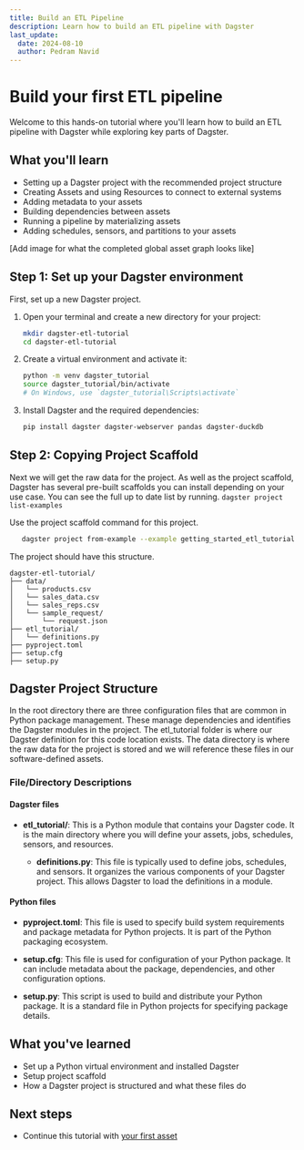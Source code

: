 ```yaml
---
title: Build an ETL Pipeline
description: Learn how to build an ETL pipeline with Dagster
last_update:
  date: 2024-08-10
  author: Pedram Navid
---
```


# Build your first ETL pipeline

Welcome to this hands-on tutorial where you'll learn how to build an ETL pipeline with Dagster while exploring key parts of Dagster.

## What you'll learn

- Setting up a Dagster project with the recommended project structure
- Creating Assets and using Resources to connect to external systems
- Adding metadata to your assets
- Building dependencies between assets
- Running a pipeline by materializing assets
- Adding schedules, sensors, and partitions to your assets

[Add image for what the completed global asset graph looks like]

## Step 1: Set up your Dagster environment

First, set up a new Dagster project.

1. Open your terminal and create a new directory for your project:

   ```bash title="Create a new directory"
   mkdir dagster-etl-tutorial
   cd dagster-etl-tutorial
   ```

2. Create a virtual environment and activate it:

   ```bash title="Create a virtual environment"
   python -m venv dagster_tutorial 
   source dagster_tutorial/bin/activate
   # On Windows, use `dagster_tutorial\Scripts\activate`
   ```

3. Install Dagster and the required dependencies:

   ```bash title="Install Dagster and dependencies"
   pip install dagster dagster-webserver pandas dagster-duckdb
   ```

## Step 2: Copying Project Scaffold

Next we will get the raw data for the project. As well as the project scaffold, Dagster has several pre-built scaffolds you can install depending on your use case. You can see the full up to date list by running. `dagster project list-examples`

Use the project scaffold command for this project. 
   ```bash title="ETL Project Scaffold"
      dagster project from-example --example getting_started_etl_tutorial
   ```

The project should have this structure. 

```
dagster-etl-tutorial/
├── data/
│   └── products.csv
│   └── sales_data.csv
│   └── sales_reps.csv
│   └── sample_request/
│       └── request.json
├── etl_tutorial/
│   └── definitions.py
├── pyproject.toml
├── setup.cfg
├── setup.py
```

## Dagster Project Structure

In the root directory there are three configuration files that are common in Python package management. These manage dependencies and identifies the Dagster modules in the project. The etl_tutorial folder is where our Dagster definition for this code location exists. The data directory is where the raw data for the project is stored and we will reference these files in our software-defined assets. 

### File/Directory Descriptions

#### Dagster files

- **etl_tutorial/**: This is a Python module that contains your Dagster code. It is the main directory where you will define your assets, jobs, schedules, sensors, and resources.

  - **definitions.py**: This file is typically used to define jobs, schedules, and sensors. It organizes the various components of your Dagster project. This allows Dagster to load the definitions in a module.

#### Python files

- **pyproject.toml**: This file is used to specify build system requirements and package metadata for Python projects. It is part of the Python packaging ecosystem.

- **setup.cfg**: This file is used for configuration of your Python package. It can include metadata about the package, dependencies, and other configuration options.

- **setup.py**: This script is used to build and distribute your Python package. It is a standard file in Python projects for specifying package details.

## What you've learned

- Set up a Python virtual environment and installed Dagster
- Setup project scaffold
- How a Dagster project is structured and what these files do 

## Next steps

- Continue this tutorial with [your first asset](/tutorial/02-your-first-asset)
